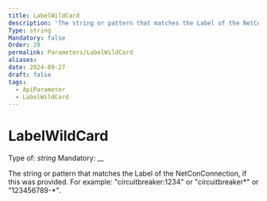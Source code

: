 ```yaml
---
title: LabelWildCard
description: 'The string or pattern that matches the Label of the NetConConnection, if this was provided. For example: "circuitbreaker:1234" or "circuitbreaker*" or "123456789-*".'
Type: string
Mandatory: false
Order: 29
permalink: Parameters/LabelWildCard
aliases: 
date: 2024-09-27
draft: false
tags:
  - ApiParameter
  - LabelWildCard
---
```

# LabelWildCard

Type of: _string_
Mandatory: __

The string or pattern that matches the Label of the NetConConnection, if this was provided. For example: "circuitbreaker:1234" or "circuitbreaker*" or "123456789-*".
